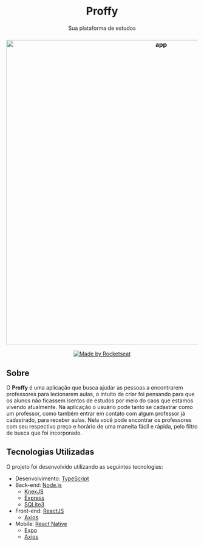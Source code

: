 <h1 align="center">Proffy</h1>
<p align="center">Sua plataforma de estudos</p> 
<h3 align="center">
    <img alt="app" title="#app" width="800px" src="https://user-images.githubusercontent.com/43592310/84086554-88aad980-a9be-11ea-9f74-d393af146bd0.png">
</h3>

<p align="center">
  <a href="https://rocketseat.com.br">
    <img alt="Made by Rocketseat" src="https://img.shields.io/badge/made%20by-Rocketseat-%237519C1">
  </a>
</p>

<a id="sobre"></a>

## Sobre

O <strong>Proffy</strong> é uma aplicação que busca ajudar as pessoas a encontrarem professores para lecionarem aulas, o intuito de criar foi pensando para que os alunos não ficassem isentos de estudos por meio do caos que estamos vivendo atualmente. Na aplicação o usuário pode tanto se cadastrar como um professor, como também entrar em contato com algum professor já cadastrado, para receber aulas. Nela você pode encontrar os professores com seu respectivo preço e horário de uma maneita fácil e rápida, pelo filtro de busca que foi incorporado.

<a id="tecnologias-utilizadas"></a>

## Tecnologias Utilizadas

O projeto foi desenvolvido utilizando as seguintes tecnologias:

- Desenvolvimento: [TypeScript](https://www.typescriptlang.org/)
- Back-end: [Node.js](https://nodejs.org/en/)
  - [KnexJS](http://knexjs.org/)
  - [Express](https://expressjs.com/pt-br/)
  - [SQLite3](https://www.sqlite.org/docs.html)
- Front-end: [ReactJS](https://reactjs.org/)
  - [Axios](https://github.com/axios/axios)
- Mobile: [React Native](https://reactnative.dev/)
  - [Expo](https://docs.expo.io/)
  - [Axios](https://github.com/axios/axios)

